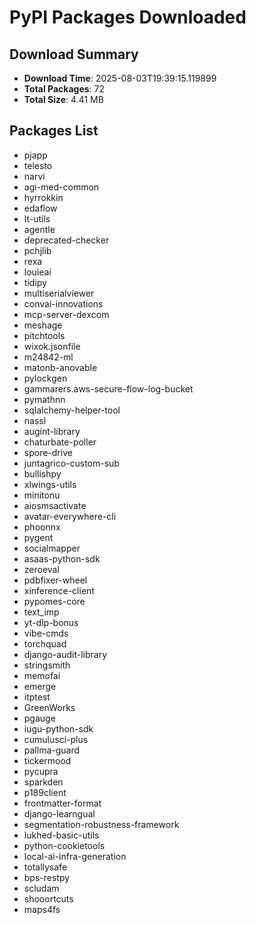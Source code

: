 # PyPI Packages Downloaded

## Download Summary
- **Download Time**: 2025-08-03T19:39:15.119899
- **Total Packages**: 72
- **Total Size**: 4.41 MB

## Packages List
- pjapp
- telesto
- narvi
- agi-med-common
- hyrrokkin
- edaflow
- lt-utils
- agentle
- deprecated-checker
- pchjlib
- rexa
- louieai
- tidipy
- multiserialviewer
- convai-innovations
- mcp-server-dexcom
- meshage
- pitchtools
- wixok.jsonfile
- m24842-ml
- matonb-anovable
- pylockgen
- gammarers.aws-secure-flow-log-bucket
- pymathnn
- sqlalchemy-helper-tool
- nassl
- augint-library
- chaturbate-poller
- spore-drive
- juntagrico-custom-sub
- bullishpy
- xlwings-utils
- minitonu
- aiosmsactivate
- avatar-everywhere-cli
- phoonnx
- pygent
- socialmapper
- asaas-python-sdk
- zeroeval
- pdbfixer-wheel
- xinference-client
- pypomes-core
- text_imp
- yt-dlp-bonus
- vibe-cmds
- torchquad
- django-audit-library
- stringsmith
- memofai
- emerge
- itptest
- GreenWorks
- pgauge
- iugu-python-sdk
- cumulusci-plus
- pallma-guard
- tickermood
- pycupra
- sparkden
- p189client
- frontmatter-format
- django-learngual
- segmentation-robustness-framework
- lukhed-basic-utils
- python-cookietools
- local-ai-infra-generation
- totallysafe
- bps-restpy
- scludam
- shooortcuts
- maps4fs
